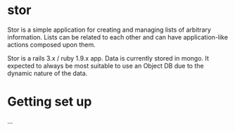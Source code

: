 # stor

Stor is a simple application for creating and managing lists of arbitrary information. Lists can be related to each other and can have application-like actions composed upon them.

Stor is a rails 3.x / ruby 1.9.x app. Data is currently stored in mongo. It expected to always be most suitable to use an Object DB due to the dynamic nature of the data.

# Getting set up

...